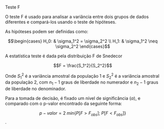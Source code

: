 Teste F

O teste F é usado para analisar a variância entre dois grupos de dados diferentes e compará-los usando o teste de hipóteses.

As hipóteses podem ser definidas como:

$$\begin{cases}
    H_0: & \sigma_1^2 = \sigma_2^2 \\
    H_1: & \sigma_1^2 \neq \sigma_2^2
\end{cases}$$

A estatística teste é dada pela distribuição F de Snedecor

$$F = \frac{S_1^2}{S_2^2}$$

Onde $S_1^2$ é a variância amostral da população 1 e $S_2^2$ é a variância amostral da população 2, com $n_1-1$ graus de liberdade no numerador e $n_2-1$ graus de liberdade no denominador.

Para a tomada de decisão, é fixado um nível de significância $(\alpha)$, e comparado com o p-valor encontrado da seguinte forma:

$$p-valor = 2 \; min\{P[F > F_{obs}]; \; P[F < F_{obs}]\}$$.
